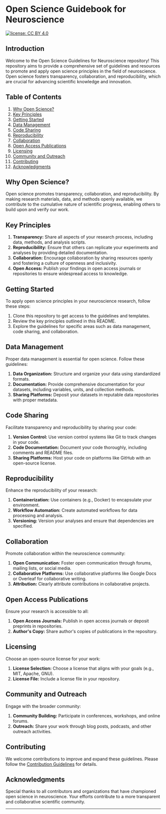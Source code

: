 # Open Science Guidebook for Neuroscience
[![license: CC BY 4.0](https://img.shields.io/badge/license-CC_BY_4.0-lightgrey.svg)](https://creativecommons.org/licenses/by/4.0/)

## Introduction

Welcome to the Open Science Guidelines for Neuroscience repository! This repository aims to provide a comprehensive set of guidelines and resources to promote and apply open science principles in the field of neuroscience. Open science fosters transparency, collaboration, and reproducibility, which are crucial for advancing scientific knowledge and innovation.

## Table of Contents

1. [Why Open Science?](#why-open-science)
2. [Key Principles](#key-principles)
3. [Getting Started](#getting-started)
4. [Data Management](#data-management)
5. [Code Sharing](#code-sharing)
6. [Reproducibility](#reproducibility)
7. [Collaboration](#collaboration)
8. [Open Access Publications](#open-access-publications)
9. [Licensing](#licensing)
10. [Community and Outreach](#community-and-outreach)
11. [Contributing](#contributing)
12. [Acknowledgments](#acknowledgments)

## Why Open Science?

Open science promotes transparency, collaboration, and reproducibility. By making research materials, data, and methods openly available, we contribute to the cumulative nature of scientific progress, enabling others to build upon and verify our work.

## Key Principles

1. **Transparency:** Share all aspects of your research process, including data, methods, and analysis scripts.
2. **Reproducibility:** Ensure that others can replicate your experiments and analyses by providing detailed documentation.
3. **Collaboration:** Encourage collaboration by sharing resources openly and fostering a culture of openness and inclusivity.
4. **Open Access:** Publish your findings in open access journals or repositories to ensure widespread access to knowledge.

## Getting Started

To apply open science principles in your neuroscience research, follow these steps:

1. Clone this repository to get access to the guidelines and templates.
2. Review the key principles outlined in this README.
3. Explore the guidelines for specific areas such as data management, code sharing, and collaboration.

## Data Management

Proper data management is essential for open science. Follow these guidelines:

1. **Data Organization:** Structure and organize your data using standardized formats.
2. **Documentation:** Provide comprehensive documentation for your datasets, including variables, units, and collection methods.
3. **Sharing Platforms:** Deposit your datasets in reputable data repositories with proper metadata.

## Code Sharing

Facilitate transparency and reproducibility by sharing your code:

1. **Version Control:** Use version control systems like Git to track changes in your code.
2. **Code Documentation:** Document your code thoroughly, including comments and README files.
3. **Sharing Platforms:** Host your code on platforms like GitHub with an open-source license.

## Reproducibility

Enhance the reproducibility of your research:

1. **Containerization:** Use containers (e.g., Docker) to encapsulate your environment.
2. **Workflow Automation:** Create automated workflows for data processing and analysis.
3. **Versioning:** Version your analyses and ensure that dependencies are specified.

## Collaboration

Promote collaboration within the neuroscience community:

1. **Open Communication:** Foster open communication through forums, mailing lists, or social media.
2. **Collaborative Platforms:** Use collaborative platforms like Google Docs or Overleaf for collaborative writing.
3. **Attribution:** Clearly attribute contributions in collaborative projects.

## Open Access Publications

Ensure your research is accessible to all:

1. **Open Access Journals:** Publish in open access journals or deposit preprints in repositories.
2. **Author's Copy:** Share author's copies of publications in the repository.

## Licensing

Choose an open-source license for your work:

1. **License Selection:** Choose a license that aligns with your goals (e.g., MIT, Apache, GNU).
2. **License File:** Include a license file in your repository.

## Community and Outreach

Engage with the broader community:

1. **Community Building:** Participate in conferences, workshops, and online forums.
2. **Outreach:** Share your work through blog posts, podcasts, and other outreach activities.

## Contributing

We welcome contributions to improve and expand these guidelines. Please follow the [Contribution Guidelines](CONTRIBUTING.md) for details.

## Acknowledgments

Special thanks to all contributors and organizations that have championed open science in neuroscience. Your efforts contribute to a more transparent and collaborative scientific community.

---

